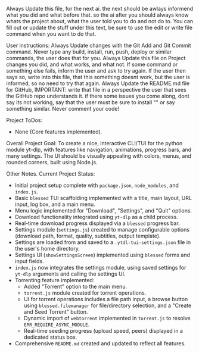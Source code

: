 Always Update this file, for the next ai. the next should be awlays informend what you did and what before that. so the ai after you should always know whats the project about, what the user told you to do and not do to. You can fill out or update the stuff under this text, be sure to use the edit or write file command when you want to do that.


User instructions:
Always Update changes with the Git Add and Git Commit command.
Never type any build, install, run, push, deploy or similar commands, the user does that for you.
Always Update this file on Project changes you did, and what works, and what not.
If some command or something else fails, inform the user and ask to try again. If the user then says so, write into this file, that this something doesnt work, but the user is informed, so no need to try that again.
Always Update the README.md file for GitHub, IMPORTANT: write that file in a perspective the user that sees the GitHub repo understands it. if there some issues you come along, dont say its not working, say that the user must be sure to install "" or say something similar.
Never comment your  code!

Project ToDos:
- None (Core features implemented).

Overall Project Goal:
To create a nice, interactive CLI/TUI for the python module yt-dlp, with features like navigation, animations, progress bars, and many settings. The UI should be visually appealing with colors, menus, and rounded corners, built using Node.js.

Other Notes.
Current Project Status:
- Initial project setup complete with `package.json`, `node_modules`, and `index.js`.
- Basic `blessed` TUI scaffolding implemented with a title, main layout, URL input, log box, and a main menu.
- Menu logic implemented for "Download", "Settings", and "Quit" options.
- Download functionality integrated using `yt-dlp` as a child process.
- Real-time download progress displayed via a `blessed` progress bar.
- Settings module (`settings.js`) created to manage configurable options (download path, format, quality, subtitles, output template).
- Settings are loaded from and saved to a `.ytdl-tui-settings.json` file in the user's home directory.
- Settings UI (`showSettingsScreen`) implemented using `blessed` forms and input fields.
- `index.js` now integrates the settings module, using saved settings for `yt-dlp` arguments and calling the settings UI.
- Torrenting feature implemented:
    - Added "Torrent" option to the main menu.
    - `torrent.js` module created for torrent operations.
    - UI for torrent operations includes a file path input, a browse button using `blessed.filemanager` for file/directory selection, and a "Create and Seed Torrent" button.
    - Dynamic import of `webtorrent` implemented in `torrent.js` to resolve `ERR_REQUIRE_ASYNC_MODULE`.
    - Real-time seeding progress (upload speed, peers) displayed in a dedicated status box.
- Comprehensive `README.md` created and updated to reflect all features.

